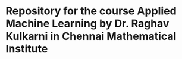# Repository for the course Applied Machine Learning by Dr. Raghav Kulkarni in Chennai Mathematical Institute

